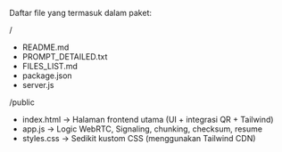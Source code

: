 Daftar file yang termasuk dalam paket:

/
- README.md
- PROMPT_DETAILED.txt
- FILES_LIST.md
- package.json
- server.js

/public
- index.html        -> Halaman frontend utama (UI + integrasi QR + Tailwind)
- app.js            -> Logic WebRTC, Signaling, chunking, checksum, resume
- styles.css        -> Sedikit kustom CSS (menggunakan Tailwind CDN)
